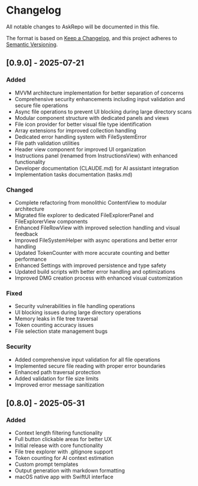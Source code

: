 # Changelog

All notable changes to AskRepo will be documented in this file.

The format is based on [Keep a Changelog](https://keepachangelog.com/en/1.0.0/),
and this project adheres to [Semantic Versioning](https://semver.org/spec/v2.0.0.html).

## [0.9.0] - 2025-07-21

### Added
- MVVM architecture implementation for better separation of concerns
- Comprehensive security enhancements including input validation and secure file operations
- Async file operations to prevent UI blocking during large directory scans
- Modular component structure with dedicated panels and views
- File icon provider for better visual file type identification
- Array extensions for improved collection handling
- Dedicated error handling system with FileSystemError
- File path validation utilities
- Header view component for improved UI organization
- Instructions panel (renamed from InstructionsView) with enhanced functionality
- Developer documentation (CLAUDE.md) for AI assistant integration
- Implementation tasks documentation (tasks.md)

### Changed
- Complete refactoring from monolithic ContentView to modular architecture
- Migrated file explorer to dedicated FileExplorerPanel and FileExplorerView components
- Enhanced FileRowView with improved selection handling and visual feedback
- Improved FileSystemHelper with async operations and better error handling
- Updated TokenCounter with more accurate counting and better performance
- Enhanced Settings with improved persistence and type safety
- Updated build scripts with better error handling and optimizations
- Improved DMG creation process with enhanced visual customization

### Fixed
- Security vulnerabilities in file handling operations
- UI blocking issues during large directory operations
- Memory leaks in file tree traversal
- Token counting accuracy issues
- File selection state management bugs

### Security
- Added comprehensive input validation for all file operations
- Implemented secure file reading with proper error boundaries
- Enhanced path traversal protection
- Added validation for file size limits
- Improved error message sanitization

## [0.8.0] - 2025-05-31

### Added
- Context length filtering functionality
- Full button clickable areas for better UX
- Initial release with core functionality
- File tree explorer with .gitignore support
- Token counting for AI context estimation
- Custom prompt templates
- Output generation with markdown formatting
- macOS native app with SwiftUI interface